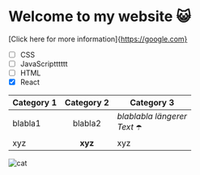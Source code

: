# Welcome to my website 😺

[Click here for more information]{https://google.com}

- [ ] CSS
- [ ] JavaScriptttttt
- [ ] HTML
- [x] React

| Category 1 | Category 2 | Category 3 |
| -- | :--: | -- |
| blabla1 | blabla2 | _blablabla längerer_ <br> _Text_ ☂️ |
| xyz | **xyz** | xyz |


![cat](https://upload.wikimedia.org/wikipedia/commons/d/d4/Cat_March_2010-1a.jpg)
